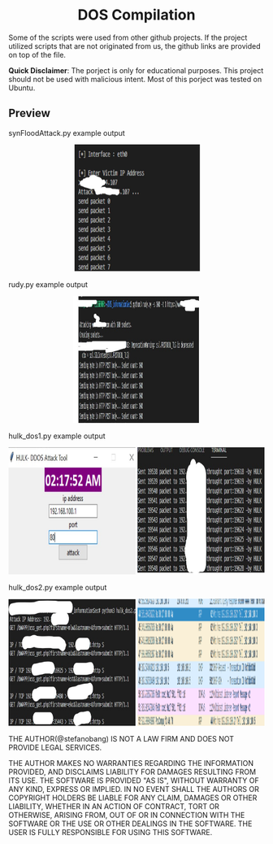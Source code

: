 <h1 align="center">DOS Compilation </h1>

Some of the scripts were used from other github projects.
If the project utilized scripts that are not originated from us, the github links are provided on top of the file.

**Quick Disclaimer**: The porject is only for educational purposes. This project should not be used with malicious intent. Most of this porject was tested on Ubuntu.

## Preview

<summary>synFloodAttack.py example output</summary>
    <p align="center">
        <img src="https://github.com/stefanobang/DOS_informationSec/blob/master/resource/Example1-synFloodattack.jpg" width="250" height="250">        
    </p>
<summary>rudy.py example output</summary>
    <p align="center">
        <img src="https://github.com/stefanobang/DOS_informationSec/blob/master/resource/Example1-rudy.jpg" width="250" height="250">        
    </p>

<summary>hulk_dos1.py example output</summary>
    <p align="center">
        <img src="https://github.com/stefanobang/DOS_informationSec/blob/master/resource/Example1-Hulkdos1.jpg" width="250" height="250">       
        <img src="https://github.com/stefanobang/DOS_informationSec/blob/master/resource/Example2-Hulkdos1.jpg" width="250" height="250">       
    </p>

<summary>hulk_dos2.py example output</summary>
    <p align="center">
        <img src="https://github.com/stefanobang/DOS_informationSec/blob/master/resource/Example1-Hulkdos2.jpg" width="250" height="250">        
        <img src="https://github.com/stefanobang/DOS_informationSec/blob/master/resource/Example1.png" width="250" height="250">        
    </p>

THE AUTHOR(@stefanobang) IS NOT A LAW FIRM AND DOES NOT PROVIDE LEGAL SERVICES.

THE AUTHOR MAKES NO WARRANTIES REGARDING THE INFORMATION PROVIDED, AND DISCLAIMS LIABILITY FOR DAMAGES RESULTING FROM ITS USE. THE SOFTWARE IS PROVIDED "AS IS", WITHOUT WARRANTY OF ANY KIND, EXPRESS OR IMPLIED. IN NO EVENT SHALL THE AUTHORS OR COPYRIGHT HOLDERS BE LIABLE FOR ANY CLAIM, DAMAGES OR OTHER LIABILITY, WHETHER IN AN ACTION OF CONTRACT, TORT OR OTHERWISE, ARISING FROM, OUT OF OR IN CONNECTION WITH THE SOFTWARE OR THE USE OR OTHER DEALINGS IN THE SOFTWARE. THE USER IS FULLY RESPONSIBLE FOR USING THIS SOFTWARE.
